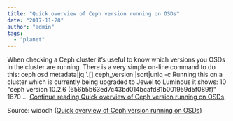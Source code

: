 ```yaml
---
title: "Quick overview of Ceph version running on OSDs"
date: "2017-11-28"
author: "admin"
tags: 
  - "planet"
---
```


When checking a Ceph cluster it’s useful to know which versions you OSDs in the cluster are running. There is a very simple on-line command to do this: ceph osd metadata|jq '.\[\].ceph\_version'|sort|uniq -c Running this on a cluster which is currently being upgraded to Jewel to Luminous it shows: 10 "ceph version 10.2.6 (656b5b63ed7c43bd014bcafd81b001959d5f089f)" 1670 … [Continue reading Quick overview of Ceph version running on OSDs](https://blog.widodh.nl/2017/11/quick-overview-of-ceph-version-running-on-osds/)

Source: widodh ([Quick overview of Ceph version running on OSDs](https://blog.widodh.nl/2017/11/quick-overview-of-ceph-version-running-on-osds/))
